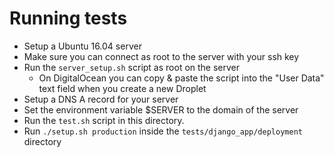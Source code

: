 # Running tests
* Setup a Ubuntu 16.04 server
* Make sure you can connect as root to the server with your ssh key
* Run the `server_setup.sh` script as root on the server
    * On DigitalOcean you can copy & paste the script into the "User Data"
      text field when you create a new Droplet
* Setup a DNS A record for your server
* Set the environment variable $SERVER to the domain of the server
* Run the `test.sh` script in this directory.
* Run `./setup.sh production` inside the `tests/django_app/deployment` directory
